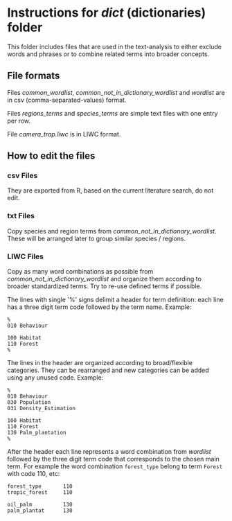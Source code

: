 # Instructions for *dict* (dictionaries) folder

This folder includes files that are used in the text-analysis to either exclude words and phrases or to combine related terms into broader concepts.

## File formats

Files *common_wordlist*, *common_not_in_dictionary_wordlist* and *wordlist* are in csv (comma-separated-values) format.

Files *regions_terms* and *species_terms* are simple text files with one entry per row.

File *camera_trap.liwc* is in LIWC format.

## How to edit the files

### csv Files

They are exported from R, based on the current literature search, do not edit.

### txt Files

Copy species and region terms from *common_not_in_dictionary_wordlist*. These will be arranged later to group similar species / regions.

### LIWC Files

Copy as many word combinations as possible from *common_not_in_dictionary_wordlist* and organize them according to broader standardized terms. Try to re-use defined terms if possible.

The lines with single '%' signs delimit a header for term definition: each line has a three digit term code followed by the  term name. Example:

```
%
010 Behaviour

100 Habitat
110 Forest
%
```

The lines in the header are organized according to broad/flexible categories. They can be rearranged and new categories can be added using any unused code. Example:

```
%
010 Behaviour
030 Population
031 Density_Estimation

100 Habitat
110 Forest
130 Palm_plantation
%
```

After the header each line represents a word combination from *wordlist* followed by the three digit term code that corresponds to the chosen main term. For example the word combination `forest_type` belong to term `Forest` with code 110, etc:

```
forest_type       110
tropic_forest     110

oil_palm          130
palm_plantat      130
```

